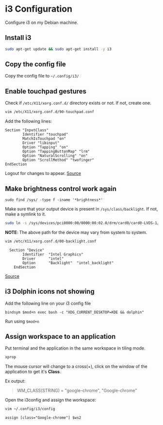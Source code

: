 # i3 Configuration

Configure i3 on my Debian machine.

## Install i3

```bash
sudo apt-get update && sudo apt-get install -y i3
```

## Copy the config file

Copy the config file to `~/.config/i3/`

## Enable touchpad gestures

Check if `/etc/X11/xorg.conf.d/` directory exists or not. If not, create one.

```bash
vim /etc/X11/xorg.conf.d/90-touchpad.conf
```

Add the following lines:

```vim
Section "InputClass"
        Identifier "touchpad"
        MatchIsTouchpad "on"
        Driver "libinput"
        Option "Tapping" "on"
        Option "TappingButtonMap" "lrm"
        Option "NaturalScrolling" "on"
        Option "ScrollMethod" "twofinger"
EndSection
```

Logout for changes to appear.
[Source](https://cravencode.com/post/essentials/enable-tap-to-click-in-i3wm/)

## Make brightness control work again

```vim
sudo find /sys/ -type f -iname '*brightness*'
```

Make sure that your output device is present in `/sys/class/backlight`. If not, make a symlink to it.

```bash
sudo ln -s /sys/devices/pci0000:00/0000:00:02.0/drm/card0/card0-LVDS-1/intel_backlight  /sys/class/backlight
```

**NOTE**: The above path for the device may vary from system to system.

```bash
vim /etc/X11/xorg.conf.d/00-backlight.conf
```

```vim
  Section "Device"
        Identifier  "Intel Graphics"
        Driver      "intel"
        Option      "Backlight"  "intel_backlight"
    EndSection
```

[Source](https://askubuntu.com/questions/715306/xbacklight-no-outputs-have-backlight-property-no-sys-class-backlight-folder)

## i3 Dolphin icons not showing

Add the following line on your i3 config file

```vim
bindsym $mod+n exec bash -c "XDG_CURRENT_DESKTOP=KDE && dolphin"
```

Run using `$mod+n`

## Assign workspace to an application

Put terminal and the application in the same workspace in tiling mode.

```bash
xprop
```

The mouse cursor will change to a cross(+), click on the window of the application to get it's **Class**.

Ex output:  

> WM_CLASS(STRING) = "google-chrome", "Google-chrome"

Open the i3config and assign the workspace:

```bash
vim ~/.config/i3/config
```

```vim
assign [class="Google-chrome"] $ws2
```
